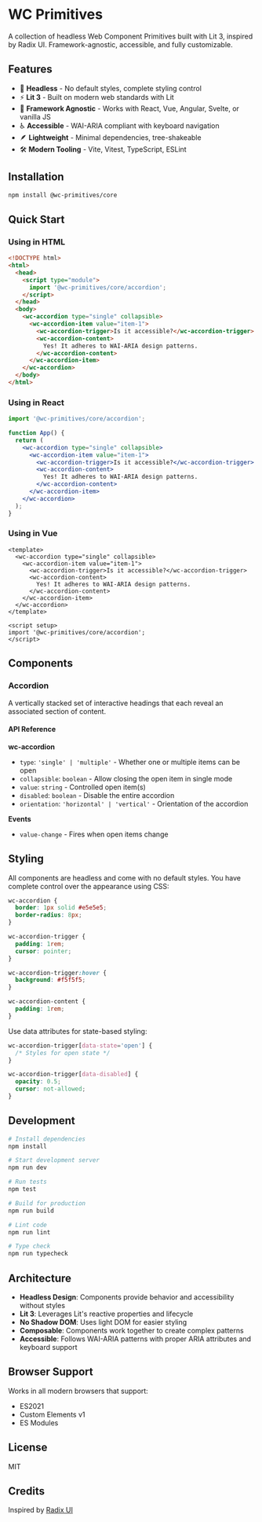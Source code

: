 # WC Primitives

A collection of headless Web Component Primitives built with Lit 3, inspired by Radix UI. Framework-agnostic, accessible, and fully customizable.

## Features

- 🎨 **Headless** - No default styles, complete styling control
- ⚡ **Lit 3** - Built on modern web standards with Lit
- 🔧 **Framework Agnostic** - Works with React, Vue, Angular, Svelte, or vanilla JS
- ♿ **Accessible** - WAI-ARIA compliant with keyboard navigation
- 🪶 **Lightweight** - Minimal dependencies, tree-shakeable
- 🛠️ **Modern Tooling** - Vite, Vitest, TypeScript, ESLint

## Installation

```bash
npm install @wc-primitives/core
```

## Quick Start

### Using in HTML

```html
<!DOCTYPE html>
<html>
  <head>
    <script type="module">
      import '@wc-primitives/core/accordion';
    </script>
  </head>
  <body>
    <wc-accordion type="single" collapsible>
      <wc-accordion-item value="item-1">
        <wc-accordion-trigger>Is it accessible?</wc-accordion-trigger>
        <wc-accordion-content>
          Yes! It adheres to WAI-ARIA design patterns.
        </wc-accordion-content>
      </wc-accordion-item>
    </wc-accordion>
  </body>
</html>
```

### Using in React

```jsx
import '@wc-primitives/core/accordion';

function App() {
  return (
    <wc-accordion type="single" collapsible>
      <wc-accordion-item value="item-1">
        <wc-accordion-trigger>Is it accessible?</wc-accordion-trigger>
        <wc-accordion-content>
          Yes! It adheres to WAI-ARIA design patterns.
        </wc-accordion-content>
      </wc-accordion-item>
    </wc-accordion>
  );
}
```

### Using in Vue

```vue
<template>
  <wc-accordion type="single" collapsible>
    <wc-accordion-item value="item-1">
      <wc-accordion-trigger>Is it accessible?</wc-accordion-trigger>
      <wc-accordion-content>
        Yes! It adheres to WAI-ARIA design patterns.
      </wc-accordion-content>
    </wc-accordion-item>
  </wc-accordion>
</template>

<script setup>
import '@wc-primitives/core/accordion';
</script>
```

## Components

### Accordion

A vertically stacked set of interactive headings that each reveal an associated section of content.

#### API Reference

**wc-accordion**
- `type`: `'single' | 'multiple'` - Whether one or multiple items can be open
- `collapsible`: `boolean` - Allow closing the open item in single mode
- `value`: `string` - Controlled open item(s)
- `disabled`: `boolean` - Disable the entire accordion
- `orientation`: `'horizontal' | 'vertical'` - Orientation of the accordion

**Events**
- `value-change` - Fires when open items change

## Styling

All components are headless and come with no default styles. You have complete control over the appearance using CSS:

```css
wc-accordion {
  border: 1px solid #e5e5e5;
  border-radius: 8px;
}

wc-accordion-trigger {
  padding: 1rem;
  cursor: pointer;
}

wc-accordion-trigger:hover {
  background: #f5f5f5;
}

wc-accordion-content {
  padding: 1rem;
}
```

Use data attributes for state-based styling:

```css
wc-accordion-trigger[data-state='open'] {
  /* Styles for open state */
}

wc-accordion-trigger[data-disabled] {
  opacity: 0.5;
  cursor: not-allowed;
}
```

## Development

```bash
# Install dependencies
npm install

# Start development server
npm run dev

# Run tests
npm test

# Build for production
npm run build

# Lint code
npm run lint

# Type check
npm run typecheck
```

## Architecture

- **Headless Design**: Components provide behavior and accessibility without styles
- **Lit 3**: Leverages Lit's reactive properties and lifecycle
- **No Shadow DOM**: Uses light DOM for easier styling
- **Composable**: Components work together to create complex patterns
- **Accessible**: Follows WAI-ARIA patterns with proper ARIA attributes and keyboard support

## Browser Support

Works in all modern browsers that support:
- ES2021
- Custom Elements v1
- ES Modules

## License

MIT

## Credits

Inspired by [Radix UI](https://www.radix-ui.com/)
